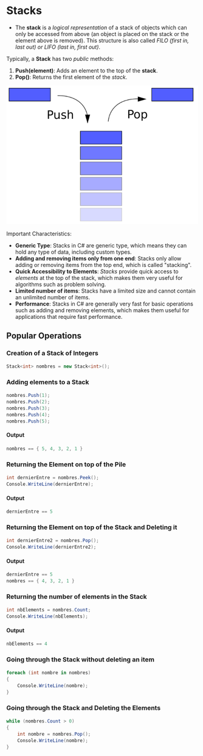 # Stacks
- The **stack** is a *logical representation* of a stack of objects which can only be accessed from above (an object is placed on the stack or the element above is removed). This structure is also called *FILO (first in, last out) or LIFO (last in, first out)*.

Typically, a **Stack** has two *public* methods:
1. **Push(element)**: Adds an element to the top of the **stack**.
2. **Pop()**: Returns the first element of the *stack*.

![Stacks](./img/stack.png)

Important Characteristics:
- **Generic Type**: Stacks in C# are generic type, which means they can hold any type of data, including custom types.
- **Adding and removing items only from one end**: Stacks only allow adding or removing items from the top end, which is called "stacking".
- **Quick Accessibility to Elements**: *Stacks* provide quick access to *elements* at the top of the stack, which makes them very useful for algorithms such as problem solving.
- **Limited number of items**: Stacks have a limited size and cannot contain an unlimited number of items.
- **Performance**: Stacks in C# are generally very fast for basic operations such as adding and removing elements, which makes them useful for applications that require fast performance.

## Popular Operations

### Creation of a Stack of Integers
~~~c#
Stack<int> nombres = new Stack<int>();
~~~

### Adding elements to a Stack
~~~c#
nombres.Push(1);
nombres.Push(2);
nombres.Push(3);
nombres.Push(4);
nombres.Push(5);
~~~

#### Output
~~~c#
nombres == { 5, 4, 3, 2, 1 }
~~~

### Returning the Element on top of the Pile
~~~c#
int dernierEntre = nombres.Peek();
Console.WriteLine(dernierEntre);
~~~

#### Output
~~~c#
dernierEntre == 5
~~~

### Returning the Element on top of the Stack and Deleting it
~~~c#
int dernierEntre2 = nombres.Pop();
Console.WriteLine(dernierEntre2);
~~~

#### Output
~~~c#
dernierEntre == 5
nombres == { 4, 3, 2, 1 }
~~~

### Returning the number of elements in the Stack
~~~c#
int nbElements = nombres.Count;
Console.WriteLine(nbElements);
~~~

#### Output
~~~c#
nbElements == 4
~~~

### Going through the Stack without deleting an item
~~~c#
foreach (int nombre in nombres)
{
    Console.WriteLine(nombre);
}
~~~

### Going through the Stack and Deleting the Elements
~~~c#
while (nombres.Count > 0)
{
    int nombre = nombres.Pop();
    Console.WriteLine(nombre);
}
~~~
